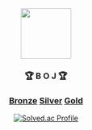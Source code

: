 <div align="center">
<img src="https://blog.kakaocdn.net/dn/DWDqx/btqCF8ao0qJ/T8JiTZF0sHxeCFIcOMGsv1/img.png" height="100">

### 🏆 B O J 🏆

### [Bronze](./Bronze) [Silver](./Silver) [Gold](./Gold)

[![Solved.ac Profile](http://mazassumnida.wtf/api/v2/generate_badge?boj=sth4881)](https://solved.ac/profile/sth4881)
</div>